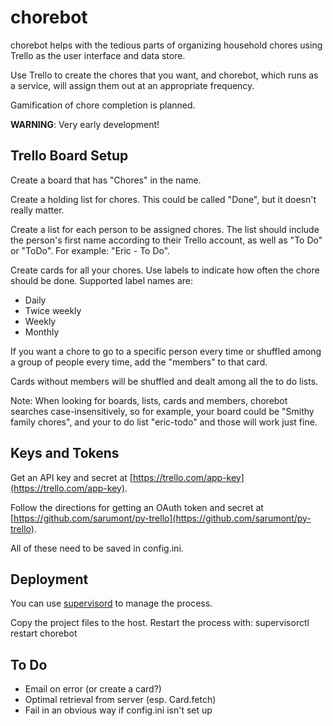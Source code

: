 chorebot
========

chorebot helps with the tedious parts of organizing household chores using
Trello as the user interface and data store.

Use Trello to create the chores that you want, and chorebot, which runs as a 
service, will assign them out at an appropriate frequency.
 
Gamification of chore completion is planned.

**WARNING**: Very early development!


Trello Board Setup
------------------

Create a board that has "Chores" in the name.

Create a holding list for chores. This could be called "Done", but it doesn't
really matter.

Create a list for each person to be assigned chores. The list should include 
the person's first name according to their Trello account, as well as "To Do"
or "ToDo". For example: "Eric - To Do".

Create cards for all your chores. Use labels to indicate how often the chore
should be done. Supported label names are:

* Daily
* Twice weekly
* Weekly
* Monthly

If you want a chore to go to a specific person every time or shuffled among a 
group of people every time, add the "members" to that card.

Cards without members will be shuffled and dealt among all the to do lists.

Note: When looking for boards, lists, cards and members, chorebot searches 
case-insensitively, so for example, your board could be "Smithy family chores",
and your to do list "eric-todo" and those will work just fine.


Keys and Tokens
---------------

Get an API key and secret at 
[https://trello.com/app-key](https://trello.com/app-key).

Follow the directions for getting an OAuth token and secret at
[https://github.com/sarumont/py-trello](https://github.com/sarumont/py-trello).

All of these need to be saved in config.ini.


Deployment
----------

You can use [supervisord](http://supervisord.org/index.html) to manage the
process.

Copy the project files to the host. Restart the process with:
supervisorctl restart chorebot


To Do
-----

* Email on error (or create a card?)
* Optimal retrieval from server (esp. Card.fetch)
* Fail in an obvious way if config.ini isn't set up
